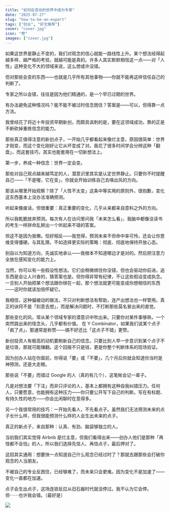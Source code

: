 ```yaml
---
title: "如何在变动的世界中成为专家"
date: "2025-07-27"
slug: "how-to-be-an-expert"
tags: ["创业", "好文推荐"]
cover: "cover.jpg"
icon: "😎"
images: ["cover.jpg"]
---
```

如果这世界是静止不变的，我们对观念的信心就能一路线性上升。某个想法经得起越多样、越严格的考验，就越可能是真的。许多人其实默默相信这一点——对「人性」这种变化不大的领域来说，这么想或许没错。



但对那些会变的东西——也就是几乎所有其他事物——你就不能再这样信任自己的判断了。



专家之所以会错，往往是因为他们精通的，是一个早已过期的世界。



有办法避免这种情况吗？能不能不被过时信念困住？答案是——可以，但得靠一点方法。



我曾经花了将近十年投资早期新创，而颇具讽刺的是，要在这领域成功，靠的正是不断砍掉重练信念的能力。



那些真正值得注意的新创点子，一开始几乎都看起来像烂主意，原因很简单：世界才刚变，而这个变化刚好让它从坏变成了对。我花了很多时间学会分辨这种「翻盘」，而这套技巧，其实也能套用在一切新想法上。



第一步，养成一种信念：世界一定会变。



那些对自己观点越来越笃定的人，潜意识里其实是认定世界静止。只要你不时提醒自己——「不是喔，它在变」，你就会开始训练自己去嗅出风的方向。



那该从哪里开始观察？除了「人性不太变」这条中等实用的原则外，很抱歉，变化这东西基本上没办法准确预测。



听起来像废话，但很重要：真正重要的变化，几乎从来都来自意料之外的方向。



所以我乾脆放弃预测。每次有人在访问里问我「未来怎么看」，我脑中都像没读书的考生一样拼命乱掰出一个听起来不错的答案。



但这不是因为我懒。恰好相反——我觉得，预测未来不但命中率可怜，还会让你思维变得僵硬。与其乱猜，不如选择更实际的策略：彻底、彻底地保持开放心态。



别自以为知道方向，先诚实地承认——我根本不知道哪边才是对的。然后把注意力全放在感知变化的能力上。



当然，你可以有一些假设性想法。它们会稍微绑住你没错，但也会驱动你前进。追东西是会让人兴奋的，猜答案也是。但你得非常有纪律，不让这些假设变成执念。
一旦别人开始把某个想法跟你绑在一起，那个想法就更可能变成你想相信的东西——这时你就该加倍怀疑它。



我相信，这种偏被动的做法，不只对判断想法有帮助，连产出想法也一样管用。真正的诀窍不是「刻意去想」，而是解决问题时，不打断那些莫名冒出来的直觉。



那些变化的风，常从某个领域专家的潜意识中吹出来。只要你对某件事够熟，一个突然跳出来的怪念头，几乎都有价值。
在 Y Combinator，如果我们说某个点子「疯了点」，那通常是称赞——搞不好还比「这点子不错」更赞。



新创投资人有极高的动机要刷新自己的信念。只要比别人早一步意识到某个点子不是垃圾，那就可能赚翻。这个回报不只是钱，更是你整个判断体系的现场验证。



因为创办人站在你面前，你得说「要」或「不要」，几个月后你就会知道你当时是神预测，还是大走眼。



那些说「不要」而错过 Google 的人（真的有几个），这笔帐会记一辈子。



凡是对想法要「下注」而非只评论的人，基本上都拥有这种自我纠错压力。任何人，只要愿意，也能拥有这种压力——你只要公开写下自己的判断。写在有标题、有持久性的地方——你会比闲聊时在意得多。



另一个我很常用的技巧：一开始先看人，不先看点子。虽然我们无法预测未来的点子长什么样，但我很能预测什么样的人会生出未来的点子。



真正的新点子，来自那种：认真、有劲、脑袋够独立的人。



当初我们其实觉得 Airbnb 是烂主意，但我们看得出来——创办人他们是那种「再怪都不会怕」的人，所以我们选择先信人、再信点子，最后押对了。



这招其实通用：想要快一点知道自己什么观念已经过时了？那就去跟那些会打破你观念的人当朋友。



不被自己的专业反困住，已经够难了，而未来只会更难。因为变化不是加速了——变化一直都在加速。



点子会生出点子，这场连锁反应从旧石器时代就没停过。我不认为它会停。
但⋯⋯也许我会错。（最好是）




![](https://prod-files-secure.s3.us-west-2.amazonaws.com/112d0858-5090-4d34-a606-b75eb8d65fd2/46476355-9cf3-4e99-9b7a-3531bc426380/1000202064.png?X-Amz-Algorithm=AWS4-HMAC-SHA256&X-Amz-Content-Sha256=UNSIGNED-PAYLOAD&X-Amz-Credential=ASIAZI2LB4664M2HS5MT%2F20251002%2Fus-west-2%2Fs3%2Faws4_request&X-Amz-Date=20251002T224304Z&X-Amz-Expires=3600&X-Amz-Security-Token=IQoJb3JpZ2luX2VjEJ7%2F%2F%2F%2F%2F%2F%2F%2F%2F%2FwEaCXVzLXdlc3QtMiJIMEYCIQDzM7MLcGMPB7zDMGi6XCn2gBXhzVqYM8psv1xmzFxaSQIhAOE8puE7Ueg8EeGJiUXuTh%2BiRfTn98iK9zMsPhw%2B%2BdNqKv8DCDcQABoMNjM3NDIzMTgzODA1IgzKWNjf87YHKyXzWnEq3AOBDe3BfEiH%2FBmTVcEkJkUD2rxjPzC3uZTbWi%2B7WlPFiyPEsC6MWNspI%2FV%2Bwzu30%2BArZqjYlSpaMOyTpxF1OJ9NV9LML4Ig839HZrUMHiQR62E%2FNBssobXMa63PndsiudcPcgqXGiY%2FEo%2BC%2BPAum3FyAiQFAYuYIt16JIGdPTl3N6A4BX6tfPY4Y4Sa5bCcjcFayJyGnZAABfofoRpyZDfV10CdUxt%2BonSep8WLFG%2BcgOyKqgrwEMLpxw%2FbTLt%2FA%2Fnl9VBTIzRLK13clotUlCauR1UFNNdeJWCcjkpWbWcseWUWaJsEfxM8DqRJAUdkQbM7jH5rA5WPGQyiGnT%2BpTRIqflrnVzHW1FSOxv3ja29Cbp1aIH3P0qBhcnRbRbG4IJfZjqTxs7YthIES93XGB1hdUWd4tB%2FNmcqyO3dDgoOLbYTuH4ZmGfiUmPnu1MR1StJzp4sOp7rEkxT9oNlrZrOl4uvzzjlqu0Gf8ESli4OU6dVpgosgKR5Xmg4NGh7XdCSvlHSF26rCKyyK0quUTN2vWRk3j2GUxzWxN%2B5Jwfp17q86%2Fs7fyy7aI8cG1p18mggMgC6d7jPwCTjeN8O%2B0D0xpQT8mJWCDO4I6JcKrUn7nCAC4nOa5kFzWurqDDX2vvGBjqkARednyDbeKPD8sV52vcBJZpa2QJxr2jR4MgLiDLur%2FBEOnGsu2BxhsC0L8AMYsCgDdzuOgKW%2BULnbnqsSkOFnbH1OVkVO2P2eAis5TLmmzmHxQcqtiT4chU5SfYe1lDWgB9SMQClUO7GldYc95fIA2qUP%2FNEkyqd7lJn%2BO2o4L6vU9PNckAsPCGM%2FxqAqFj9c9%2F1NYExMuzAebGrNiqNmOYQU5rp&X-Amz-Signature=af556178eae1487f1ae45b5f6ddc94c665c5c0675a173937f97707f7add01cd2&X-Amz-SignedHeaders=host&x-amz-checksum-mode=ENABLED&x-id=GetObject)

